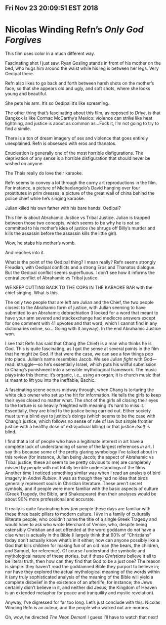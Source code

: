 Fri Nov 23 20:09:51 EST 2018
----------------------------
Nicolas Winding Refn’s _Only God Forgives_
==========================================

This film uses color in a much different way.

Fascinating shot I just saw. Ryan Gosling stands in front of his mother on the
bed, who hugs him around the waist while his leg is between her legs. Very
Oedipal there.

Refn also likes to go back and forth between harsh shots on the mother’s face,
so that she appears old and ugly, and soft shots, where she looks young and
beautiful.

She pets his arm. It’s so Oedipal it’s like screaming.

The other thing that’s fascinating about this film, as opposed to _Drive_, is
that Bangkok is like Cormac McCarthy’s Mexico: violence can strike like heat
lightning, and justice is about as common as...Fuck it, I’m not going to try to
find a simile.

There is a ton of dream imagery of sex and violence that goes entirely
unexplained. Refn is obsessed with eros and thanatos.

Enucleation is generally one of the most horrible disfigurations. The
deprivation of any sense is a horrible disfiguration that should never be wished
on anyone.

The Thais really do love their karaoke.

Refn seems to convey a lot through the corny art reproductions in the film. For
instance, a picture of Michaelangelo’s David hanging over four prostitutes in
prim dresses; a picture of the great wall of china behind the police chief while
he’s singing karaoke.

Julian killed his own father with his bare hands. Oedipal?

This film is about Abrahamic Justice vs Tribal Justice. Julian is trapped
between those two concepts, which seems to be why he is not so committed to his
mother’s idea of justice (he shrugs off Billy’s murder and kills the assassin
before the assassin kills the little girl).

Wow, he stabs his mother’s womb.

And reaches into it.

What is the point of the Oedipal thing? I mean really? Refn seems strongly
Freudian, with Oedipal conflicts and a strong Eros and Thanatos dialogue. But
the Oedipal conflict seems superfluous. I don’t see how it informs the central
conflict of Abrahamic vs Tribal justice.

WE KEEP CUTTING BACK TO THE COPS IN THE KARAOKE BAR with the chief singing. What
_is_ this.

The only two people that are left are Julian and the Chief, the two people
closest to the Abrahamic form of justice, with Julian seeming to have submitted
to an Abrahamic debrachiation (I looked for a word that meant to have your arm
severed and stackexchange had mediocre answers except for one comment with 41
upvotes and that word, which I cannot find in any dictionaries online, so...
Going with it anyway). In the end Abrahamic Justice won.

I see that Refn has said that Chang (the Chief) is a man who thinks he is God.
This is quite fascinating, as I got the sense at several points in the film that
he might _be_ God. If that were the case, we can see a few things pop into
place. Julian’s name resembles Jacob. We see Julian _fight_ with God—read:
struggle—so he’s essentially Israel, which puts his willful submission to
Chang’s punishment into a sensible mythological framework. The music plays into
this theme: it’s organic, i.e., using an organ; it is church music that is meant
to lift you into the ineffable; Bachic.

A fascinating scene occurs midway through, when Chang is torturing the white
club owner who set up the hit for information. He tells the girls to keep their
eyes closed no matter what. The shot of the girls all closing their eyes to the
torture is so heavily freighted with meaning it’s hard to miss it. Essentially,
they are blind to the justice being carried out. Either society must turn a
blind eye to justice’s doings (which seems to be the case with Chang’s justice,
which follows no sense of rule of law but simple frontier justice with a healthy
dose of extrajudicial killing) or that justice _itself_ is blind. 

I find that a lot of people who have a legitimate interest in art have a
complete lack of understanding of some of the largest references _in_ art. I say
this because some of the pretty glaring symbology I’ve talked about in this
review (for instance, Julian being Jacob; the aspect of Abrahamic vs Tribal
justice; these all seem to be pretty obvious to me) are completely missed by
people with not totally terrible understandings of the films. Another time I
noticed something similar was when I read an analysis of bird imagery in _Andrei
Rublev_. It was as though they had no idea that birds generally represent souls
in Christian literature. These aren’t secret symbols, and if people were more
familiar with the basic aspects of culture (Greek Tragedy, the Bible, and
Shakespeare) then their analyses would be about 90% more professional and
accurate.

It really is quite fascinating how _few_ people these days are familiar with
these three basic pillars to modern culture. I _live_ in a family of culturally
illiterate people, who couldn’t name the title of a single Greek Tragedy and
would have to ask who wrote Merchant of Venice, who, despite being ostensibly
Christian and act offended at the word goddamn do not have a clue what is
actually _in_ the Bible (I largely think that 90% of “Christians” today don’t
actually know what’s in it either; how can anyone possibly like a God that kills
children for making fun of an old man (the bears, the children, and Samuel, for
reference). Of course _I_ understand the symbolic and mythological nature of
these stories, but if these _Christians_ believe it all to be literal truth,
then how can they find that God to be a just one? The reason is simple: they
haven’t read the goddamned Bible they purport to believe in; nor have they
explored the actual mythological meaning of the words within it (any truly
sophisticated analysis of the meaning of the Bible will yield a complete
disbelief in the existence of an afterlife, for instance; the Jews certainly
didn’t believe in it, and neither did Jesus; the Kingdom of Heaven is an
extended metaphor for peace and tranquility and mystic revelation).

Anyway, I’ve digressed for far too long. Let’s just conclude with this: Nicolas
Winding Refn is an auteur, and the people who walked out are morons.

Oh, wow, he directed _The Neon Demon_! I guess I’ll have to watch that next!
